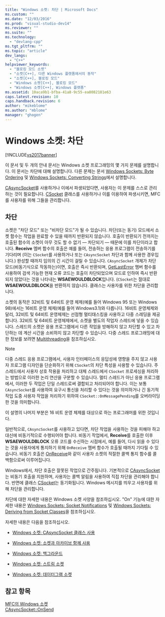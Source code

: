 ```yaml
---
title: "Windows 소켓: 차단 | Microsoft Docs"
ms.custom: ""
ms.date: "12/03/2016"
ms.prod: "visual-studio-dev14"
ms.reviewer: ""
ms.suite: ""
ms.technology: 
  - "devlang-cpp"
ms.tgt_pltfrm: ""
ms.topic: "article"
dev_langs: 
  - "C++"
helpviewer_keywords: 
  - "블로킹 모드 소켓"
  - "소켓[C++], 다른 Windows 플랫폼에서의 동작"
  - "소켓[C++], 블로킹 모드"
  - "Windows 소켓[C++], 블로킹 모드"
  - "Windows 소켓[C++], Windows 플랫폼"
ms.assetid: 10aca9b1-bfba-41a8-9c55-ea8082181e63
caps.latest.revision: 10
caps.handback.revision: 6
author: "mikeblome"
ms.author: "mblome"
manager: "ghogen"
---
```

# Windows 소켓: 차단
[!INCLUDE[vs2017banner](../assembler/inline/includes/vs2017banner.md)]

이 문서 및 두 개의 안내 문서는 Windows 소켓 프로그래밍의 몇 가지 문제를 설명합니다.  이 문서는 차단에 대해 설명합니다.  다른 문제는 문서 [Windows Sockets: Byte Ordering](../mfc/windows-sockets-byte-ordering.md) 및 [Windows Sockets: Converting Strings](../mfc/windows-sockets-converting-strings.md)에서 설명합니다.  
  
 [CAsyncSocket](../mfc/reference/casyncsocket-class.md)를 사용하거나 이에서 파생되었다면, 사용자는 이 문제를 스스로 관리하는 것이 필요합니다.  [CSocket](../mfc/reference/csocket-class.md) 클래스를 사용하거나 이를 이용하여 파생시키면, MFC를 사용자를 위해 그들을 관리합니다.  
  
## 차단  
 소켓은 "차단 모드" 또는 "비차단 모드"가 될 수 있습니다. 차단\(또는 동기\) 모드에서 소켓 함수는 작업을 완료할 수 있을 때까지 반환되지 않습니다.  호출이 반환되기 전까지는 호출된 함수의 소켓이 아무 것도 할 수 없기 — 차단되기 — 때문에 이를 차단이라고 합니다.  **Receive** 멤버 함수의 호출은 예를 들어, 전송하는 응용 프로그램이 전송하기를 기다리며 \(이는 `CSocket`를 사용하거나 또는 `CAsyncSocket` 차단과 함께 사용한 경우입니다.\) 완성할 때까지 임의의 긴 시간이 걸릴 수 있습니다.  `CAsyncSocket` 개체가 차단 모드\(비동기식으로 작동하는\)이면, 호출은 즉시 반환되며, [GetLastError](../Topic/CAsyncSocket::GetLastError.md) 멤버 함수를 사용하여 검색 가능한 현재 오류 코드는 호출이 차단되었으며 모드로 인하여 즉시 반환되지 않았다는 것을 나타내는 **WSAEWOULDBLOCK**입니다. \(`CSocket`는 절대로 **WSAEWOULDBLOCK**을 반환하지 않습니다.  클래스는 사용자를 위한 차단을 관리합니다.  
  
 소켓의 동작은 32비트 및 64비트 운영 체제\(예를 들어 Windows 95 또는 Windows 98\)에서는 16비트 운영 체제\(예를 들어 Windows3.1\)와 다릅니다.  16비트 운영체제와 달리, 32비트 및 64비트 운영체제는 선점형 멀티태스킹을 사용하고 다중 스레딩을 제공합니다.  32비트 및 64비트 운영체제에서, 소켓을 별도의 작업자 스레드에 넣을 수 있습니다.  스레드의 소켓은 응용 프로그램에서 다른 작업을 방해하지 않고 차단할 수 있고 차단하는 데 계산 시간을 소비하지 않고 차단할 수 있습니다.  다중 스레드 프로그래밍에 대한 정보를 보려면 [Multithreading](../parallel/multithreading-support-for-older-code-visual-cpp.md)을 참조하십시오.  
  
> [!NOTE]
>  다중 스레드 응용 프로그램에서, 사용자 인터페이스의 응답성에 영향을 주지 않고 사용자 프로그램 디자인을 단순화하기 위해 `CSocket`의 차단 특성을 사용할 수 있습니다.  주 스레드에서 사용자 상호 작용을 처리하고 대체 스레드에서 `CSocket` 프로세싱을 처리하는 방법으로 이러한 논리 연산을 구분할 수 있습니다.  멀티 스레드가 아닌 응용 프로그램에서, 이러한 두 작업은 단일 스레드로써 결합되고 처리되어야 합니다. 이는 보통 `CAsyncSocket`를 사용하여 요구시 통신을 처리할 수 있다는 것을 의미하거나 긴 동기적 작업 도중 사용자 작업을 처리하기 위하여 `CSocket::OnMessagePending`를 오버라이딩한 것을 의미합니다.  
  
 이 설명의 나머지 부분은 16 비트 운영 체제를 대상으로 하는 프로그래머를 위한 것입니다.  
  
 일반적으로, `CAsyncSocket`를 사용하고 있다면, 차단 작업을 사용하는 것을 피해야 하고 대신에 비동기적으로 수행되어야 합니다.  비동기 작업에서, **Receive**를 호출한 이후 **WSAEWOULDBLOCK** 오류 코드를 수신하는 시점에서, 예를 들어, 다시 읽을 수 있다는 것을 사용자에게 통지하기 위해 `OnReceive` 멤버 함수가 호출될 때까지 기다릴 수 있습니다.  비동기 호출은 [OnReceive](../Topic/CAsyncSocket::OnReceive.md)와 같이 사용자 소켓의 적절한 콜백 통지 함수를 콜백함으로써 이루어집니다.  
  
 Windows에서, 차단 호출은 잘못된 작업으로 간주됩니다.  기본적으로 [CAsyncSocket](../mfc/reference/casyncsocket-class.md)는 비동기 호출을 지원하며, 사용자는 콜백 알림을 사용하여 직접 차단을 관리해야 합니다.  반면에 클래스 [CSocket](../mfc/reference/csocket-class.md)는 동기화됩니다.  Windows 메시지를 띄우고 사용자를 위해 차단을 관리합니다.  
  
 차단에 대한 자세한 내용은 Windows 소켓 사양을 참조하십시오.  "On" 기능에 대한 자세한 내용은 [Windows Sockets: Socket Notifications](../mfc/windows-sockets-socket-notifications.md) 및 [Windows Sockets: Deriving from Socket Classes](../mfc/windows-sockets-deriving-from-socket-classes.md)을 참조하십시오.  
  
 자세한 내용은 다음을 참조하십시오.  
  
-   [Windows 소켓: CAsyncSocket 클래스 사용](../mfc/windows-sockets-using-class-casyncsocket.md)  
  
-   [Windows 소켓: 소켓과 아카이브 함께 사용](../mfc/windows-sockets-using-sockets-with-archives.md)  
  
-   [Windows 소켓: 백그라운드](../mfc/windows-sockets-background.md)  
  
-   [Windows 소켓: 스트림 소켓](../mfc/windows-sockets-stream-sockets.md)  
  
-   [Windows 소켓: 데이터그램 소켓](../mfc/windows-sockets-datagram-sockets.md)  
  
## 참고 항목  
 [MFC의 Windows 소켓](../mfc/windows-sockets-in-mfc.md)   
 [CAsyncSocket::OnSend](../Topic/CAsyncSocket::OnSend.md)